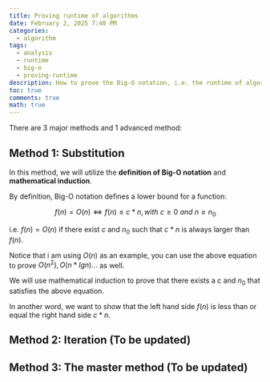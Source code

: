 ```yaml
---
title: Proving runtime of algorithms
date: February 2, 2025 7:40 PM
categories:
  - algorithm
tags:
  - analysis
  - runtime
  - big-o
  - proving-runtime
description: How to prove the Big-O notation, i.e. the runtime of algorithms
toc: true
comments: true
math: true
---
```

There are 3 major methods and 1 advanced method:

## Method 1: Substitution

In this method, we will utilize the **definition of Big-O notation** and **mathematical induction**.

By definition, Big-O notation defines a lower bound for a function:



$$f(n) = O(n) \Longleftrightarrow f(n) \le c*n, with \ c \ge 0\ and\ n \ge n_{0}$$

i.e. $f(n) = O(n)$ if there exist $c$ and $n_{0}$ such that $c*n$ is always larger than $f(n)$.



Notice that i am using $O(n)$ as an example, you can use the above equation to prove $O(n^{2}), O(n*lgn)...$ as well.



We will use mathematical induction to prove that there exists a c and $n_{0}$ that satisfies the above equation.



In another word, we want to show that the left hand side $f(n)$ is less than or equal the right hand side $c*n$.



## Method 2: Iteration (To be updated)



## Method 3: The master method (To be updated)
